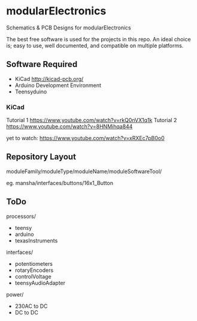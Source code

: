 # modularElectronics
Schematics &amp; PCB Designs for modularElectronics

The best free software is used for the projects in this repo. An ideal choice is; easy to use, well documented, and compatible on multiple platforms.

## Software Required
 - KiCad http://kicad-pcb.org/
 - Arduino Development Environment    
 - Teensyduino
 
 ### KiCad
Tutorial 1 https://www.youtube.com/watch?v=rkQ0nVX1q1k
Tutorial 2 https://www.youtube.com/watch?v=8HNMihqa844

yet to watch:
https://www.youtube.com/watch?v=xRXEc7pB0o0

## Repository Layout
moduleFamily/moduleType/moduleName/moduleSoftwareTool/

eg. mansha/interfaces/buttons/16x1_Button

## ToDo

processors/
 - teensy
 - arduino
 - texasInstruments

interfaces/
 - potentiometers
 - rotaryEncoders
 - controlVoltage
 - teensyAudioAdapter
  
power/
 - 230AC to DC
 - DC to DC
